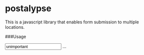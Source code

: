 # postalypse
This is a javascript library that enables form submission to multiple locations.

###Usage

   <form>
      <input name='something' value='unimportant' />
      <span>...</span>
   </form>
   <script> Postalypse.gopostal('closest', ['/url/1', '/url/2']); </script>
